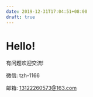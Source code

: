 ```yaml
---
date: 2019-12-31T17:04:51+08:00
draft: true
---
```


# Hello!

有问题欢迎交流!

微信: tzh-1166

邮箱: 13122260573@163.com

